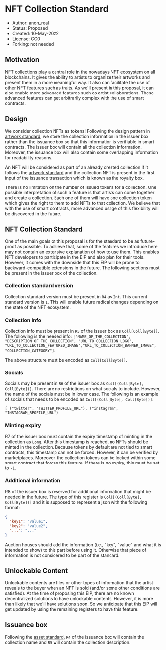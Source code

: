 # NFT Collection Standard

* Author: anon_real
* Status: Proposed
* Created: 10-May-2022
* License: CC0
* Forking: not needed 

## Motivation 
NFT collections play a central role in the nowadays NFT ecosystem on all blockchains. It gives the ability to artists to organize their artworks and present them in a more meaningful way. It also can facilitate the use of other NFT features such as traits. As we'll present in this proposal, it can also enable more advanced features such as artist collaborations. These advanced features can get arbitrarily complex with the use of smart contracts.

## Design
We consider collection NFTs as tokens! Following the design pattern in [artwork standard](eip-0024.md), we store the collection information in the issuer box rather than the issuance box so that this information is verifiable in smart contracts. The issuer box will contain all the collection information. Moreover, the issuance box will also contain some overlapping information for readability reasons.

An NFT will be considered as part of an already created collection if it follows the [artwork standard](eip-0024.md) and the collection NFT is present in the first input of the issuance transaction which is known as the royalty box.

There is no limitation on the number of issued tokens for a collection. One possible interpretation of such a feature is that artists can come together and create a collection. Each one of them will have one collection token which gives the right to them to add NFTs to that collection. We believe that with the use of smart contracts, more advanced usage of this flexibility will be discovered in the future.

## NFT Collection Standard
One of the main goals of this proposal is for the standard to be as future-proof as possible. To achieve that, some of the features we introduce here may not contain an extensive explanation of how to use them. This enables NFT developers to participate in the EIP and also plan for their tools. However, it comes with the downside that this EIP will be prone to backward-compatible extensions in the future. The following sections must be present in the issuer box of the collection.

### Collection standard version
Collection standard version must be present in `R4` as `Int`. This current standard version is `1`. This will enable future radical changes depending on the state of the NFT ecosystem.

### Collection Info
Collection info must be present in `R5` of the issuer box as `Coll[Coll[Byte]]`. The following is the needed info:
`["NAME_OF_THE_COLLECTION", "DESCRIPTION_OF_THE_COLLECTION", "URL_TO_COLLECTION_LOGO", "URL_TO_COLLECTION_FEATURED_IMAGE","URL_TO_COLLECTION_BANNER_IMAGE", "COLLECTION_CATEGORY"]`.

The above structure must be encoded as `Coll[Coll[Byte]]`.

### Socials
Socials may be present in `R6` of the issuer box as `Coll[(Coll[Byte], Coll[Byte])]`. There are no restrictions on what socials to include. However, the name of the socials must be in lower case. The following is an example of socials that needs to be encoded as `Coll[(Coll[Byte], Coll[Byte])]`.

`[ ("twitter", "TWITTER_PROFILE_URL"), ("instagram", "INSTAGRAM_RPOFILE_URL") `

### Minting expiry
R7 of the issuer box must contain the expiry timestamp of minting in the collection as `Long`. After this timestamp is reached, no NFTs should be minted in the collection. Because tokens by default are not tied to smart contracts, this timestamp can not be forced. However, it can be verified by marketplaces. Moreover, the collection tokens can be locked within some smart contract that forces this feature. If there is no expiry, this must be set to `-1`.

### Additional information
R8 of the issuer box is reserved for additional information that might be needed in the future. The type of this register is `Coll[(Coll[Byte], Coll[Byte])]` and it is supposed to represent a json with the following format:

```json
{
  "key1": "value1",
  "key2": "value2",
  "...": "..."
}
```
Auction houses should add the information (i.e., "key", "value" and what it is intended to show) to this part before using it. Otherwise that piece of information is not considered to be part of the standard.

## Unlockable Content
Unlockable contents are files or other types of information that the artist reveals to the buyer when an NFT is sold (and/or some other conditions are satisfied). At the time of proposing this EIP, there are no known decentralized solutions to have unlockable contents. However, it is more than likely that we'll have solutions soon. So we anticipate that this EIP will get updated by using the remaining registers to have this feature.

## Issuance box
Following the [asset standard](eip-0004.md), `R4` of the issuance box will contain the collection name and `R5` will contain the collection description.